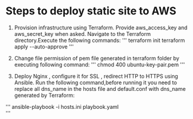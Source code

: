 

# Steps to deploy static site to AWS

1. Provision infrastructure using Terraform. Provide aws_access_key and aws_secret_key when asked. Navigate to the Terraform directory.Execute the following commands:
'''
terraform init
terraform apply --auto-approve
'''
2. Change file permission of pem file generated in terraform folder by executing following command:
'''
chmod 400 ubuntu-key-pair.pem
'''

3. Deploy Nginx , configure it for SSL , redirect HTTP to HTTPS using Ansible. Run the following command,before running it you need to replace all dns_name in the hosts file and default.conf with dns_name generated by Terraform:

'''
ansible-playbook -i hosts.ini playbook.yaml  
'''



